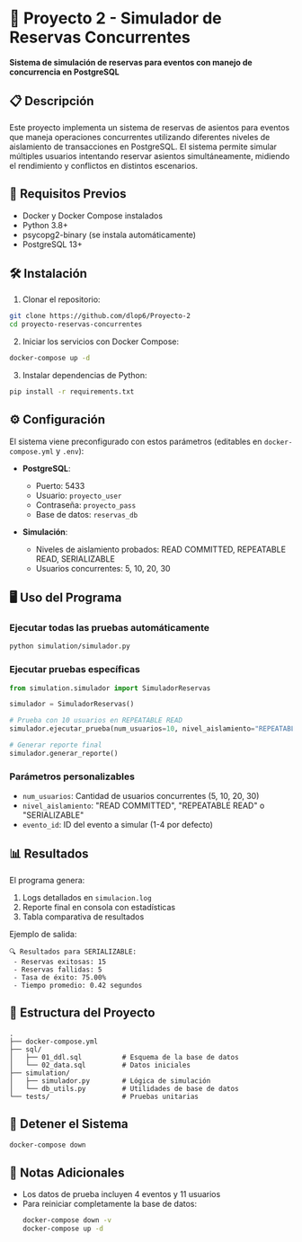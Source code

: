 # 📌 Proyecto 2 - Simulador de Reservas Concurrentes

**Sistema de simulación de reservas para eventos con manejo de concurrencia en PostgreSQL**

## 📋 Descripción

Este proyecto implementa un sistema de reservas de asientos para eventos que maneja operaciones concurrentes utilizando diferentes niveles de aislamiento de transacciones en PostgreSQL. El sistema permite simular múltiples usuarios intentando reservar asientos simultáneamente, midiendo el rendimiento y conflictos en distintos escenarios.

## 🚀 Requisitos Previos

- Docker y Docker Compose instalados
- Python 3.8+
- psycopg2-binary (se instala automáticamente)
- PostgreSQL 13+

## 🛠 Instalación

1. Clonar el repositorio:
```bash
git clone https://github.com/dlop6/Proyecto-2
cd proyecto-reservas-concurrentes
```

2. Iniciar los servicios con Docker Compose:
```bash
docker-compose up -d
```

3. Instalar dependencias de Python:
```bash
pip install -r requirements.txt
```

## ⚙️ Configuración

El sistema viene preconfigurado con estos parámetros (editables en `docker-compose.yml` y `.env`):

- **PostgreSQL**:
  - Puerto: 5433
  - Usuario: `proyecto_user`
  - Contraseña: `proyecto_pass`
  - Base de datos: `reservas_db`

- **Simulación**:
  - Niveles de aislamiento probados: READ COMMITTED, REPEATABLE READ, SERIALIZABLE
  - Usuarios concurrentes: 5, 10, 20, 30

## 🖥 Uso del Programa

### Ejecutar todas las pruebas automáticamente
```bash
python simulation/simulador.py
```

### Ejecutar pruebas específicas
```python
from simulation.simulador import SimuladorReservas

simulador = SimuladorReservas()

# Prueba con 10 usuarios en REPEATABLE READ
simulador.ejecutar_prueba(num_usuarios=10, nivel_aislamiento="REPEATABLE READ", evento_id=1)

# Generar reporte final
simulador.generar_reporte()
```

### Parámetros personalizables
- `num_usuarios`: Cantidad de usuarios concurrentes (5, 10, 20, 30)
- `nivel_aislamiento`: "READ COMMITTED", "REPEATABLE READ" o "SERIALIZABLE"
- `evento_id`: ID del evento a simular (1-4 por defecto)

## 📊 Resultados

El programa genera:
1. Logs detallados en `simulacion.log`
2. Reporte final en consola con estadísticas
3. Tabla comparativa de resultados

Ejemplo de salida:
```
🔍 Resultados para SERIALIZABLE:
 - Reservas exitosas: 15
 - Reservas fallidas: 5 
 - Tasa de éxito: 75.00%
 - Tiempo promedio: 0.42 segundos
```

## 🧩 Estructura del Proyecto

```
.
├── docker-compose.yml
├── sql/
│   ├── 01_ddl.sql          # Esquema de la base de datos
│   └── 02_data.sql         # Datos iniciales
├── simulation/
│   ├── simulador.py        # Lógica de simulación
│   └── db_utils.py         # Utilidades de base de datos
└── tests/                  # Pruebas unitarias
```

## 🛑 Detener el Sistema

```bash
docker-compose down
```

## 📝 Notas Adicionales

- Los datos de prueba incluyen 4 eventos y 11 usuarios
- Para reiniciar completamente la base de datos:
  ```bash
  docker-compose down -v
  docker-compose up -d
  ```

